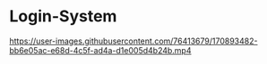 # Login-System

https://user-images.githubusercontent.com/76413679/170893482-bb6e05ac-e68d-4c5f-ad4a-d1e005d4b24b.mp4
